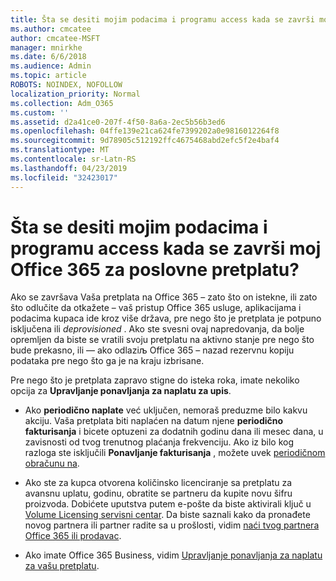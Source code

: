```yaml
---
title: Šta se desiti mojim podacima i programu access kada se završi moj Office 365 za poslovne pretplatu?
ms.author: cmcatee
author: cmcatee-MSFT
manager: mnirkhe
ms.date: 6/6/2018
ms.audience: Admin
ms.topic: article
ROBOTS: NOINDEX, NOFOLLOW
localization_priority: Normal
ms.collection: Adm_O365
ms.custom: ''
ms.assetid: d2a41ce0-207f-4f50-8a6a-2ec5b56b3ed6
ms.openlocfilehash: 04ffe139e21ca624fe7399202a0e9816012264f8
ms.sourcegitcommit: 9d78905c512192ffc4675468abd2efc5f2e4baf4
ms.translationtype: MT
ms.contentlocale: sr-Latn-RS
ms.lasthandoff: 04/23/2019
ms.locfileid: "32423017"
---
```

# <a name="what-happens-to-my-data-and-access-when-my-office-365-for-business-subscription-ends"></a>Šta se desiti mojim podacima i programu access kada se završi moj Office 365 za poslovne pretplatu?

Ako se završava Vaša pretplata na Office 365 – zato što on istekne, ili zato što odlučite da otkažete – vaš pristup Office 365 usluge, aplikacijama i podacima kupaca ide kroz više država, pre nego što je pretplata je potpuno isključena ili *deprovisioned*  . Ako ste svesni ovaj napredovanja, da bolje opremljen da biste se vratili svoju pretplatu na aktivno stanje pre nego što bude prekasno, ili — ako odlaziљ Office 365 – nazad rezervnu kopiju podataka pre nego što ga je na kraju izbrisane. 
  
Pre nego što je pretplata zapravo stigne do isteka roka, imate nekoliko opcija za **Upravljanje ponavljanja za naplatu za upis**. 
  
- Ako **periodično naplate** već uključen, nemoraš preduzme bilo kakvu akciju. Vaša pretplata biti naplaćen na datum njene **periodično fakturisanja** i bicete optuzeni za dodatnih godinu dana ili mesec dana, u zavisnosti od tvog trenutnog plaćanja frekvenciju. Ako iz bilo kog razloga ste isključili **Ponavljanje fakturisanja** , možete uvek [periodičnom obračunu na](https://support.office.com/article/8d83b530-f4ca-47f6-a666-e5791cbacc7e).
    
- Ako ste za kupca otvorena količinsko licenciranje sa pretplatu za avansnu uplatu, godinu, obratite se partneru da kupite novu šifru proizvoda. Dobićete uputstva putem e-pošte da biste aktivirali ključ u [Volume Licensing servisni centar](https://go.microsoft.com/fwlink/p/?LinkID=282016). Da biste saznali kako da pronađete novog partnera ili partner radite sa u prošlosti, vidim [naći tvog partnera Office 365 ili prodavac](https://support.office.com/article/b6c18a9b-2aed-4c84-9d75-af709160258c).
    
- Ako imate Office 365 Business, vidim [Upravljanje ponavljanja za naplatu za vašu pretplatu](https://support.office.com/article/8d83b530-f4ca-47f6-a666-e5791cbacc7e).
    

